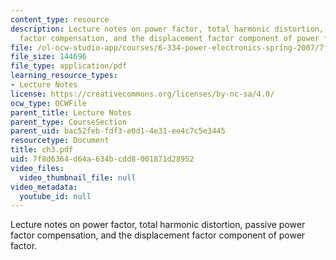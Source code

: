 ```yaml
---
content_type: resource
description: Lecture notes on power factor, total harmonic distortion, passive power
  factor compensation, and the displacement factor component of power factor.
file: /ol-ocw-studio-app/courses/6-334-power-electronics-spring-2007/7f8d6364d64a634bcdd8001871d28952_ch3.pdf
file_size: 144696
file_type: application/pdf
learning_resource_types:
- Lecture Notes
license: https://creativecommons.org/licenses/by-nc-sa/4.0/
ocw_type: OCWFile
parent_title: Lecture Notes
parent_type: CourseSection
parent_uid: bac52feb-fdf3-e0d1-4e31-ee4c7c5e3445
resourcetype: Document
title: ch3.pdf
uid: 7f8d6364-d64a-634b-cdd8-001871d28952
video_files:
  video_thumbnail_file: null
video_metadata:
  youtube_id: null
---
```

Lecture notes on power factor, total harmonic distortion, passive power factor compensation, and the displacement factor component of power factor.